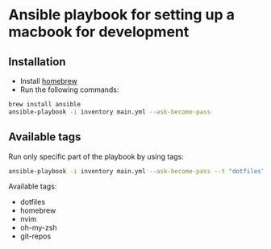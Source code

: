 # Ansible playbook for setting up a macbook for development

## Installation

- Install [homebrew](https://brew.sh/)
- Run the following commands:

```bash
brew install ansible
ansible-playbook -i inventory main.yml --ask-become-pass
```

## Available tags
Run only specific part of the playbook by using tags:

```bash
ansible-playbook -i inventory main.yml --ask-become-pass --t "dotfiles"
```

Available tags:
- dotfiles
- homebrew
- nvim
- oh-my-zsh
- git-repos
